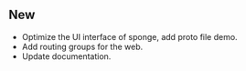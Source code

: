 ## New

- Optimize the UI interface of sponge, add proto file demo.
- Add routing groups for the web.
- Update documentation.
